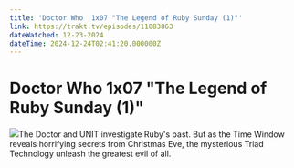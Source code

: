 ```yaml
---
title: 'Doctor Who  1x07 "The Legend of Ruby Sunday (1)"' 
link: https://trakt.tv/episodes/11083863
dateWatched: 12-23-2024
dateTime: 2024-12-24T02:41:20.000000Z
---
```

# Doctor Who  1x07 "The Legend of Ruby Sunday (1)"

![](https://walter-r2.trakt.tv/images/episodes/011/083/863/screenshots/thumb/c1a6480d47.jpg)The Doctor and UNIT investigate Ruby's past. But as the Time Window reveals horrifying secrets from Christmas Eve, the mysterious Triad Technology unleash the greatest evil of all.